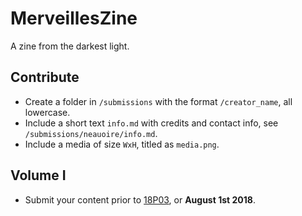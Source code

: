 # MerveillesZine

A zine from the darkest light.

## Contribute

- Create a folder in `/submissions` with the format `/creator_name`, all lowercase.
- Include a short text `info.md` with credits and contact info, see `/submissions/neauoire/info.md`.
- Include a media of size `WxH`, titled as `media.png`.

## Volume I

- Submit your content prior to [18P03](http://wiki.xxiivv.com/desamber), or **August 1st 2018**.